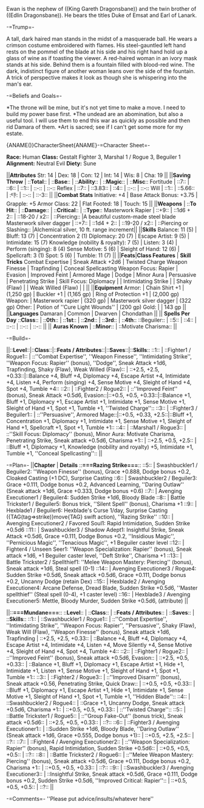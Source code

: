 Ewan is the nephew of ((King Gareth Dragonsbane)) and the twin brother of ((Edlin Dragonsbane)).  He bears the titles Duke of Emsat and Earl of Lanark.

-=Trump=-

A tall, dark haired man stands in the midst of a masquerade ball.  He wears a crimson costume embroidered with flames.  His steel-gauntled left hand rests on the pommel of the blade at his side and his right hand hold up a glass of wine as if toasting the viewer.  A red-haired woman in an ivory mask stands at his side.  Behind them is a fountain filled with blood-red wine.  The dark, indistinct figure of another woman leans over the side of the fountain.  A trick of perspective makes it look as though she is whispering into the man's ear.

-=Beliefs and Goals=-

*The throne will be mine, but it's not yet time to make a move.  I need to build my power base first.
*The undead are an abomination, but also a useful tool.  I will use them to end this war as quickly as possible and then rid Damara of them.
*Art is sacred; see if I can't get some more for my estate.

{ANAME()}CharacterSheet{ANAME}-=Character Sheet=-

__Race:__ Human
__Class:__ Gestalt Fighter 3, Marshal 1 / Rogue 3, Beguiler 1
__Alignment:__ Neutral Evil
__Diety:__ Sune

||__Attributes__
Str: 14 | Dex: 18 | Con: 12 | Int: 14 | Wis: 8 | Cha: 19 ||
||__Saving Throw__ | ::__Total__:: | ::__Base__:: | ::__Ability__:: | ::__Magic__:: | ::__Misc__::
Fortitude | ::7:: | ::6:: | ::1:: | ::-:: | ::-::
Reflex | ::7:: | ::3.83:: | ::4:: | ::-:: | ::-::
Will | ::1:: | ::5.66:: | ::-1:: | ::-:: | ::-3:: ||
||__Combat Stats__
Initiative: +4 | Base Attack Bonus: +3.75 | Grapple: +5
Armor Class: 22 | Flat Footed: 18 | Touch: 15 ||
||__Weapons__ | ::__To Hit__:: | ::__Damage__:: | ::__Critical__:: | ::__Type__::
Masterwork Rapier | ::+9:: | ::1d6 + 2:: | ::18-20 / x2:: | ::Piercing::
|A beautiful custom-made steel blade 
Masterwork silver dagger | ::+7:: | ::1d4 + 2:: | ::19-20 / x2:: | ::Piercing or Slashing::
|Alchemical silver, 10 ft. range increment||
||__Skills__
Balance: 11 (5) | Bluff: 13 (7) | Concentration 2 (1)
Diplomacy: 20 (7) | Escape Artist: 9 (5) | Intimidate: 15 (7)
Knowledge (nobility &amp; royalty): 7 (5) | Listen: 3 (4) | Perform (singing): 8 (4)
Sense Motive: 5 (6) | Sleight of Hand: 12 (6) | Spellcraft: 3 (1)
Spot: 5 (6) | Tumble: 11 (7) ||
||__Feats__|__Class Features__ | __Skill Tricks__
Combat Expertise | Sneak Attack +2d6 | Twisted Charge
Weapon Finesse | Trapfinding | Conceal Spellcasting
Weapon Focus: Rapier | Evasion |
Improved Feint | Armored Mage |
Dodge | Minor Aura |
Persuasive | Penetrating Strike |
Skill Focus: Diplomacy | |
Intimidating Strike | |
Shaky (Flaw) | |
Weak Willed (Flaw) | | ||
||__Equipment__
Armor: | Chain Shirt +1 | (1,250 gp)
| Buckler +1 | (1,165 gp)
| Ring of Protection +1 | (2,000 gp)
Weapon: | Masterwork rapier | (320 gp)
| Masterwork silver dagger | (322 gp)
Other: | Potion of ''Cure Light Wounds'' | (200 gp)
Gold: | | 143 gp ||
||__Languages__
Damaran | Common | Dwarven | Chondathan ||
|| __Spells Per Day__
::__Class__:: | ::__0th__:: | ::__1st__:: | ::__2nd__:: | ::__3rd__:: | ::__4th__::
::Beguiler:: | ::5:: | ::4:: | ::-:: | ::-:: | ::-:: ||
|| __Auras Known__ | ::__Minor__::
| ::Motivate Charisma:: ||


-=Build=-

||::__Level__::|::__Class__::|::__Feats / Attributes__::|::__Saves__::|::__Skills__::
::1:: | ::Fighter1 / Rogue1:: | ::''Combat Expertise'', ''Weapon Finesse'', ''Intimidating Strike'', ''Weapon Focus: Rapier'' (bonus), ''Dodge'', Sneak Attack +1d6, Trapfinding, Shaky (Flaw), Weak Willed (Flaw):: | ::+2.5, +2.5, +0.33::|::Balance +4, Bluff +4, Diplomacy +4, Escape Artist +4, Intimidate +4, Listen +4, Perform (singing) +4, Sense Motive +4, Sleight of Hand +4, Spot +4, Tumble +4::
::2:: | ::Fighter2 / Rogue2:: | ::''Improved Feint'' (bonus), Sneak Attack +0.5d6, Evasion::|::+0.5, +0.5, +0.33::|::Balance +1, Bluff +1, Diplomacy +1, Escape Artist +1, Intimidate +1, Sense Motive +1, Sleight of Hand +1, Spot +1, Tumble +1, ''Twisted Charge''::
::3:: | ::Fighter3 / Beguiler1:: | ::''Persuasive'', Armored Mage::|::+0.5, +0.33, +2.5::|::Bluff +1, Concentration +1, Diplomacy +1, Intimidate +1, Sense Motive +1, Sleight of Hand +1, Spellcraft +1, Spot +1, Tumble +1::
::4:: | ::Marshal1 / Rogue3:: | ::''Skill Focus: Diplomacy'' (bonus), Minor Aura: Motivate Charisma, Penetrating Strike, Sneak attack +0.5d6, Charisma +1:: | ::+2.5, +0.5, +2.5:: | ::Bluff +1, Diplomacy +1, Knowledge (nobility and royalty) +5, Intimidate +1, Tumble +1, ''Conceal Spellcasting'':: ||

-=Plan=-
||__Chapter__ | __Details__
::__===Razing Strike===__::
::5:: | Swashbuckler1 / Beguiler2: ''Weapon Finesse'' (bonus), Grace +0.888, Dodge bonus +0.2, Cloaked Casting (+1 DC), Surprise Casting
::6:: | Swashbuckler2 / Beguiler3: Grace +0.111, Dodge bonus +0.2, Advanced Learning, ''Daring Outlaw'' (Sneak attack +1d6, Grace +0.333, Dodge bonus +0.6)
::7:: | Avenging Executioner1 / Beguiler4: Sudden Strike +1d6, Bloody Blade
::8:: | Battle Trickster1 / Beguiler5: Bonus trick, ''Silent Spell'' (bonus), Charisma +1
::9:: | Hexblade1 / Beguiler6: Hexblade's Curse 1/day, Surprise Casting ({TAG(tag=&gt;strike)}move{TAG} swift action), ''Razing Strike''
::10:: | Avenging Executioner2 / Favored Soul1: Rapid Intimidation, Sudden Strike +0.5d6
::11:: | Swashbuckler3 / Shadow Adept1: Insightful Strike, Sneak Attack +0.5d6, Grace +0.111, Dodge Bonus +0.2, ''Insidious Magic'', ''Pernicious Magic'', ''Tenacious Magic'', +1 Beguiler caster level
::12:: | Fighter4 / Unseen Seer1: ''Weapon Specialization: Rapier'' (bonus), Sneak attack +1d6, +1 Beguiler caster level, ''Deft Strike'', Charisma +1
::13:: | Battle Trickster2 / Spellthief1: ''Melee Weapon Mastery: Piercing'' (bonus), Sneak attack +1d6, Steal spell (0-1)
::14:: | Avenging Executioner3 / Rogue4: Sudden Strike +0.5d6, Sneak attack +0.5d6, Grace +0.111, Dodge bonus +0.2, Uncanny Dodge (retain Dex)
::15:: | Hexblade2 / Avenging Executioner4: Arcane Defense, Dread Blade, Sudden Strike +0.5d6, ''Master spellthief'' (Steal spell (0-4), +1 caster level)
::16:: | Hexblade3 / Avenging Executioner5: Mettle, Bloody Murder, Sudden Strike +0.5d6, (attribute) ||

||::__===Mundane===__::
::__Level__:: | ::__Class__:: | ::__Feats / Attributes__:: | ::__Saves__:: | ::__Skills__::
::1:: | ::Swashbuckler1 / Rogue1:: | ::''Combat Expertise'', ''Intimidating Strike'', ''Weapon Focus: Rapier'', ''Persuasive'', Shaky (Flaw), Weak Will (Flaw), ''Weapon Finesse'' (bonus), Sneak attack +1d6, Trapfinding | ::+2.5, +2.5, +0.33:: | ::Balance +4, Bluff +4, Diplomacy +4, Escape Artist +4, Intimidate +4, Listen +4, Move Silently +4, Sense Motive +4, Sleight of Hand +4, Spot +4, Tumble +4::
::2:: | ::Fighter1 / Rogue2:: | ::''Improved Feint'' (bonus), Sneak attack +0.5d6, Evasion:: | ::+2.5, +0.5, +0.33:: | ::Balance +1, Bluff +1, Diplomacy +1, Escape Artist +1, Hide +1, Intimidate +1, Listen +1, Sense Motive +1, Sleight of Hand +1, Spot +1, Tumble +1::
::3:: | ::Fighter2 / Rogue3:: | ::''Improved Disarm'' (bonus), Sneak attack +0.56, Penetrating Strike, Quick Draw:: | ::+0.5, +0.5, +0.33:: | ::Bluff +1, Diplomacy +1, Escape Artist +1, Hide +1, Intimidate +1, Sense Motive +1, Sleight of Hand +1, Spot +1, Tumble +1, ''Hidden Blade''::
::4:: | ::Swashbuckler2 / Rogue4:: | ::Grace +1, Uncanny Dodge, Sneak attack +0.5d6, Charisma +1:: | ::+0.5, +0.5, +0.33:: | ::''Twisted Charge''::
::5:: | ::Battle Trickster1 / Rogue5:: | ::''Group Fake-Out'' (bonus trick), Sneak attack +0.5d6:: | ::+2.5, +0.5, +0.33:: | ::?::
::6:: | ::Fighter3 / Avenging Executioner1:: | ::Sudden Strike +1d6, Bloody Blade, ''Daring Outlaw'' (Sneak attack +1d6, Grace +0.555, Dodge bonus +1):: | ::+0.5, +2.5, +2.5:: | ::?::
::7:: | ::Fighter4 / Avenging Executioner2:: | ::''Weapon Specialization: Rapier'' (bonus), Rapid Intimidation, Sudden Strike +0.5d6:: | ::+0.5, +0.5, +0.5:: | ::?::
::8:: | ::Battle Trickster2 / Rogue6:: | ::''Melee Weapon Mastery: Piercing'' (bonus), Sneak attack +0.5d6, Grace +0.111, Dodge bonus +0.2, Charisma +1:: | ::+0.5, +0.5, +0.33:: | ::?:: 
::9:: | ::Swashbuckler3 / Avenging Executioner3:: | ::Insightful Strike, Sneak attack +0.5d6, Grace +0.111, Dodge bonus +0.2, Sudden Strike +0.5d6, ''Improved Critical: Rapier'':: | ::+0.5, +0.5, +0.5:: | ::?:: 
||

-=Comments=-
''Please put advice/insults/whatever here''


